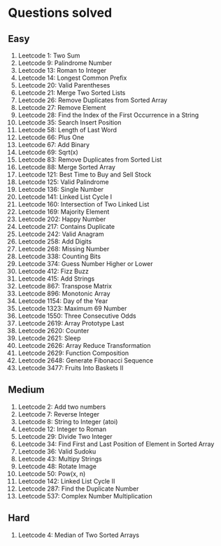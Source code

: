 # Questions solved

## Easy
1. Leetcode 1: Two Sum
2. Leetcode 9: Palindrome Number
3. Leetcode 13: Roman to Integer
4. Leetcode 14: Longest Common Prefix
5. Leetcode 20: Valid Parentheses
6. Leetcode 21: Merge Two Sorted Lists
7. Leetcode 26: Remove Duplicates from Sorted Array
8. Leetcode 27: Remove Element
9. Leetcode 28: Find the Index of the First Occurrence in a String
10. Leetcode 35: Search Insert Position
11. Leetcode 58: Length of Last Word
12. Leetcode 66: Plus One
13. Leetcode 67: Add Binary
14. Leetcode 69: Sqrt(x)
15. Leetcode 83: Remove Duplicates from Sorted List
16. Leetcode 88: Merge Sorted Array
17. Leetcode 121: Best Time to Buy and Sell Stock
18. Leetcode 125: Valid Palindrome
19. Leetcode 136: Single Number
20. Leetcode 141: Linked List Cycle I
21. Leetcode 160: Intersection of Two Linked List
22. Leetcode 169: Majority Element
23. Leetcode 202: Happy Number
24. Leetcode 217: Contains Duplicate
25. Leetcode 242: Valid Anagram
26. Leetcode 258: Add Digits
27. Leetcode 268: Missing Number
28. Leetcode 338: Counting Bits
29. Leetcode 374: Guess Number Higher or Lower
30. Leetcode 412: Fizz Buzz
31. Leetcode 415: Add Strings
32. Leetcode 867: Transpose Matrix
33. Leetcode 896: Monotonic Array
34. Leetcode 1154: Day of the Year
35. Leetcode 1323: Maximum 69 Number
36. Leetcode 1550: Three Consecutive Odds
37. Leetcode 2619: Array Prototype Last
38. Leetcode 2620: Counter
39. Leetcode 2621: Sleep
40. Leetcode 2626: Array Reduce Transformation
41. Leetcode 2629: Function Composition
42. Leetcode 2648: Generate Fibonacci Sequence
43. Leetcode 3477: Fruits Into Baskets II

## Medium
1. Leetcode 2: Add two numbers
2. Leetcode 7: Reverse Integer
3. Leetcode 8: String to Integer (atoi)
4. Leetcode 12: Integer to Roman
5. Leetcode 29: Divide Two Integer
6. Leetcode 34: Find First and Last Position of Element in Sorted Array
7. Leetcode 36: Valid Sudoku
8. Leetcode 43: Multipy Strings
9. Leetcode 48: Rotate Image
10. Leetcode 50: Pow(x, n)
11. Leetcode 142: Linked List Cycle II
12. Leetcode 287: Find the Duplicate Number
13. Leetcode 537: Complex Number Multiplication

## Hard
1. Leetcode 4: Median of Two Sorted Arrays
